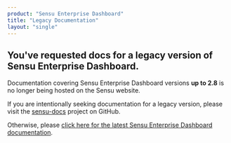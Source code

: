 ```yaml
---
product: "Sensu Enterprise Dashboard"
title: "Legacy Documentation"
layout: "single"
---
```



## You've requested docs for a legacy version of Sensu Enterprise Dashboard.

Documentation covering Sensu Enterprise Dashboard versions **up to 2.8** is no
longer being hosted on the Sensu website. 

If you are intentionally seeking documentation for a legacy version, please
visit the [sensu-docs][2] project on GitHub. 

Otherwise, please [click here for the latest Sensu Enterprise Dashboard
documentation][1].

[1]:  /sensu-enterprise-dashboard/latest
[2]:  https://github.com/sensu/sensu-docs/tree/master/legacy
